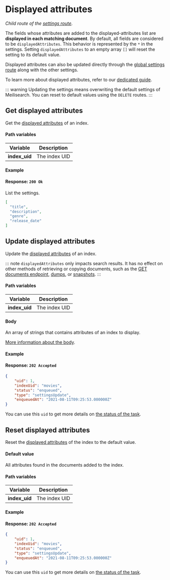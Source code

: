 # Displayed attributes

_Child route of the [settings route](/reference/api/settings.md)._

The fields whose attributes are added to the displayed-attributes list are **displayed in each matching document**.
By default, all fields are considered to be `displayedAttributes`. This behavior is represented by the `*` in the settings.  Setting `displayedAttributes` to an empty array `[]` will reset the setting to its default value.

Displayed attributes can also be updated directly through the [global settings route](/reference/api/settings.md#update-settings) along with the other settings.

To learn more about displayed attributes, refer to our [dedicated guide](/learn/configuration/displayed_searchable_attributes.md#displayed-fields).

::: warning
Updating the settings means overwriting the default settings of Meilisearch. You can reset to default values using the `DELETE` routes.
:::

## Get displayed attributes

<RouteHighlighter method="GET" route="/indexes/:index_uid/settings/displayed-attributes" />

Get the [displayed attributes](/learn/configuration/settings.md#displayed-attributes) of an index.

#### Path variables

| Variable      | Description   |
| ------------- | ------------- |
| **index_uid** | The index UID |

#### Example

<CodeSamples id="get_displayed_attributes_1"/>

#### Response: `200 Ok`

List the settings.

```json
[
  "title",
  "description",
  "genre",
  "release_date"
]
```

## Update displayed attributes

<RouteHighlighter method="POST" route="/indexes/:index_uid/settings/displayed-attributes" />

Update the [displayed attributes](/learn/configuration/settings.md#displayed-attributes) of an index.

::: note
`displayedAttributes` only impacts search results. It has no effect on other methods of retrieving or copying documents, such as the [GET documents endpoint](/reference/api/documents.md#get-documents), [dumps](/learn/advanced/dumps.md), or [snapshots](/learn/advanced/snapshots.md).
:::

#### Path variables

| Variable      | Description   |
| ------------- | ------------- |
| **index_uid** | The index UID |

#### Body

An array of strings that contains attributes of an index to display.

[More information about the body](/learn/configuration/settings.md#displayed-attributes).

#### Example

<CodeSamples id="update_displayed_attributes_1"/>

#### Response: `202 Accepted`

```json
{
    "uid": 1,
    "indexUid": "movies",
    "status": "enqueued",
    "type": "settingsUpdate",
    "enqueuedAt": "2021-08-11T09:25:53.000000Z"
}
```

You can use this `uid` to get more details on [the status of the task](/reference/api/tasks.md#get-task).

## Reset displayed attributes

<RouteHighlighter method="DELETE" route="/indexes/:index_uid/settings/displayed-attributes"/>

Reset the [displayed attributes](/learn/configuration/settings.md#displayed-attributes) of the index to the default value.

#### Default value

All attributes found in the documents added to the index.

#### Path variables

| Variable      | Description   |
| ------------- | ------------- |
| **index_uid** | The index UID |

#### Example

<CodeSamples id="reset_displayed_attributes_1"/>

#### Response: `202 Accepted`

```json
{
    "uid": 1,
    "indexUid": "movies",
    "status": "enqueued",
    "type": "settingsUpdate",
    "enqueuedAt": "2021-08-11T09:25:53.000000Z"
}
```

You can use this `uid` to get more details on [the status of the task](/reference/api/tasks.md#get-task).
